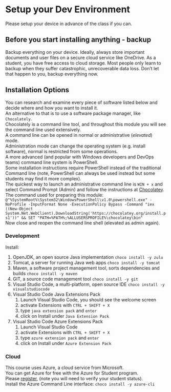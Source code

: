 
# Setup your Dev Environment
Please setup your device in advance of the class if you can.

## Before you start installing anything - backup
Backup everything on your device. Ideally, always store important documents and user files on a secure cloud service like OneDrive. As a student, you have free access to cloud storage. Most people only learn to backup when they suffer catastrophic, unrecoverable data loss. Don’t let that happen to you, backup everything now.

## Installation Options
You can research and examine every piece of software listed below and decide where and how you want to install it.  
An alternative to that is to use a software package manager, like ```Chocolately```.  
Chocolately is a command line tool, and throughout this module you will see the command line used extensively.  
A command line can be opened in normal or administrative (*elevated*) mode.  
Administration mode can change the operating system (e.g. install software), normal is restricted from some operations.  
A more advanced (and popular with Windows developers and DevOps teams) command line system is PowerShell.  
Some installation instructions require PowerShell instead of the traditional Command line (note, PowerShell can always be used instead but some students may find it more complex).  
The quickest way to launch an administrative command line is ```WIN + x``` and select Command Prompt (Admin) and follow the instructions at [Chocolatey](https://chocolatey.org/install).  
The command used for preparing this module: ```@"%SystemRoot%\System32\WindowsPowerShell\v1.0\powershell.exe" -NoProfile -InputFormat None -ExecutionPolicy Bypass -Command "iex ((New-Object System.Net.WebClient).DownloadString('https://chocolatey.org/install.ps1'))" && SET "PATH=%PATH%;%ALLUSERSPROFILE%\chocolatey\bin"```   
Now close and reopen the command line shell (elevated as admin again).

### Development

Install:
1. OpenJDK, an open source Java implementation ```choco install -y zulu```
1. Tomcat, a server for running Java web apps ```choco install -y tomcat```
1. Maven, a software project management tool, sorts dependencies and builds ```choco install -y maven```
1. GIT, a source code management tool ```choco install -y git```
1. Visual Studio Code, a multi-platform, open source IDE ```choco install -y visualstudiocode```
1. Visual Studio Code Java Extensions Pack 
   1. Launch Visual Studio Code, you should see the welcome screen
   1. activate Extensions with ```CTRL + SHIFT + X``` 
   1. type ```java extension pack``` and ```enter```
   1. click on Install under ```Java Extension Pack```
1. Visual Studio Code Azure Extensions Pack
   1. Launch Visual Studio Code
   1. activate Extensions with ```CTRL + SHIFT + X``` 
   1. type ```azure extension pack``` and ```enter```
   1. click on Install under ```Azure Extension Pack```

### Cloud
This course uses Azure, a cloud service from Microsoft.  
You can get Azure for free with the Azure for Student program.  
Please [register](https://azure.microsoft.com/en-us/free/students/), (note you will need to verify your student status).  
Install the Azure Command Line interface: ```choco install -y azure-cli```
